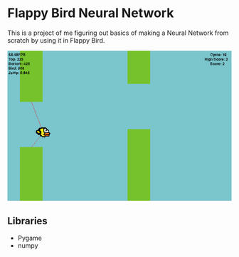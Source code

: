 # Flappy Bird Neural Network

This is a project of me figuring out basics of making a Neural Network from scratch by using it in Flappy Bird.

![alt text](demo.gif "Demo")

## Libraries

- Pygame
- numpy
  